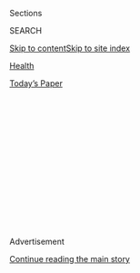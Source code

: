 <div id="app">

<div>

<div>

<div>

<div class="NYTAppHideMasthead css-1q2w90k e1suatyy0">

<div class="section css-ui9rw0 e1suatyy2">

<div class="css-eph4ug er09x8g0">

<div class="css-6n7j50">

</div>

<span class="css-1dv1kvn">Sections</span>

<div class="css-10488qs">

<span class="css-1dv1kvn">SEARCH</span>

</div>

[Skip to content](#site-content)[Skip to site
index](#site-index)

</div>

<div id="masthead-section-label" class="css-1wr3we4 eaxe0e00">

[Health](https://www.nytimes3xbfgragh.onion/section/health)

</div>

<div class="css-10698na e1huz5gh0">

</div>

</div>

<div id="masthead-bar-one" class="section hasLinks css-15hmgas e1csuq9d3">

<div class="css-uqyvli e1csuq9d0">

</div>

<div class="css-1uqjmks e1csuq9d1">

</div>

<div class="css-9e9ivx">

[](https://myaccount.nytimes3xbfgragh.onion/auth/login?response_type=cookie&client_id=vi)

</div>

<div class="css-1bvtpon e1csuq9d2">

[Today’s
Paper](https://www.nytimes3xbfgragh.onion/section/todayspaper)

</div>

</div>

</div>

</div>

<div data-aria-hidden="false">

<div id="site-content" data-role="main">

<div>

<div class="css-1aor85t" style="opacity:0.000000001;z-index:-1;visibility:hidden">

<div class="css-1hqnpie">

<div class="css-epjblv">

<span class="css-17xtcya">[Health](/section/health)</span><span class="css-x15j1o">|</span><span class="css-fwqvlz">New
Strawberry-Flavored H.I.V. Drugs for Babies Are Offered at $1 a
Day</span>

</div>

<div class="css-k008qs">

<div class="css-1iwv8en">

<span class="css-18z7m18"></span>

<div>

</div>

</div>

<span class="css-1n6z4y">https://nyti.ms/2L5cdBX</span>

<div class="css-1705lsu">

<div class="css-4xjgmj">

<div class="css-4skfbu" data-role="toolbar" data-aria-label="Social Media Share buttons, Save button, and Comments Panel with current comment count" data-testid="share-tools">

  - 
  - 
  - 
  - 
    
    <div class="css-6n7j50">
    
    </div>

  - 

</div>

</div>

</div>

</div>

</div>

</div>

<div id="NYT_TOP_BANNER_REGION" class="css-13pd83m">

</div>

<div id="top-wrapper" class="css-1sy8kpn">

<div id="top-slug" class="css-l9onyx">

Advertisement

</div>

[Continue reading the main
story](#after-top)

<div class="ad top-wrapper" style="text-align:center;height:100%;display:block;min-height:250px">

<div id="top" class="place-ad" data-position="top" data-size-key="top">

</div>

</div>

<div id="after-top">

</div>

</div>

<div>

<div id="sponsor-wrapper" class="css-1hyfx7x">

<div id="sponsor-slug" class="css-19vbshk">

Supported by

</div>

[Continue reading the main
story](#after-sponsor)

<div id="sponsor" class="ad sponsor-wrapper" style="text-align:center;height:100%;display:block">

</div>

<div id="after-sponsor">

</div>

</div>

<div class="css-186x18t">

Global
health

</div>

<div class="css-1vkm6nb ehdk2mb0">

# New Strawberry-Flavored H.I.V. Drugs for Babies Are Offered at $1 a Day

</div>

Thousands of infants are doomed to early deaths each year, in part
because pediatric medicines come in hard pills or bitter syrups that
need refrigeration.

<div class="css-79elbk" data-testid="photoviewer-wrapper">

<div class="css-z3e15g" data-testid="photoviewer-wrapper-hidden">

</div>

<div class="css-1a48zt4 ehw59r15" data-testid="photoviewer-children">

![<span class="css-16f3y1r e13ogyst0" data-aria-hidden="true">A mother
in KwaMashu, South Africa, feeding her two-year-old the older, more
common H.I.V. treatment, which contained 40 percent alcohol and had a
bitter metallic taste that is hard to keep
down.</span><span class="css-cnj6d5 e1z0qqy90" itemprop="copyrightHolder"><span class="css-1ly73wi e1tej78p0">Credit...</span><span><span>Greg
Lomas/DNDi</span></span></span>](https://static01.graylady3jvrrxbe.onion/images/2019/11/29/science/29AIDS2/merlin_165079518_d1513391-9f85-4c2a-aca0-49b4c13bb51c-articleLarge.jpg?quality=75&auto=webp&disable=upscale)

</div>

</div>

<div class="css-18e8msd">

<div class="css-vp77d3 epjyd6m0">

<div class="css-hus3qt ey68jwv0" data-aria-hidden="true">

[![Donald G. McNeil
Jr.](https://static01.graylady3jvrrxbe.onion/images/2018/06/13/multimedia/author-donald-g-mcneil-jr/author-donald-g-mcneil-jr-thumbLarge-v4.png
"Donald G. McNeil Jr.")](https://www.nytimes3xbfgragh.onion/by/donald-g-mcneil-jr)

</div>

<div class="css-1baulvz">

By [<span class="css-1baulvz last-byline" itemprop="name">Donald G.
McNeil
Jr.</span>](https://www.nytimes3xbfgragh.onion/by/donald-g-mcneil-jr)

</div>

</div>

  - 
    
    <div class="css-ld3wwf e16638kd2">
    
    Nov. 29,
    2019
    
    </div>

  - 
    
    <div class="css-4xjgmj">
    
    <div class="css-d8bdto" data-role="toolbar" data-aria-label="Social Media Share buttons, Save button, and Comments Panel with current comment count" data-testid="share-tools">
    
      - 
      - 
      - 
      - 
        
        <div class="css-6n7j50">
        
        </div>
    
      - 
    
    </div>
    
    </div>

</div>

</div>

<div class="section meteredContent css-1r7ky0e" name="articleBody" itemprop="articleBody">

<div class="css-1fanzo5 StoryBodyCompanionColumn">

<div class="css-53u6y8">

About 80,000 babies and toddlers die of AIDS each year, mostly in
Africa, in part because their medicines come in hard pills or bitter
syrups that are very difficult for small children to swallow or keep
down.

But on Friday, the Indian generic drug manufacturer Cipla announced a
new, more palatable pediatric formulation. The new drug, called
Quadrimune, comes in strawberry-flavored granules the size of grains of
sugar that can be mixed with milk or sprinkled on baby cereal. Experts
said it could save the lives of thousands of children each year.

“This is excellent news for all children living with H.I.V.,” said
[Winnie
Byanyima](https://twitter.com/Winnie_Byanyima?ref_src=twsrc%5Egoogle%7Ctwcamp%5Eserp%7Ctwgr%5Eauthor),
the new executive director of UNAIDS, the United Nations agency in
charge of the fight against the disease. “We have been eagerly waiting
for child-friendly medicines that are easy to use and good to taste.”

Cipla [revolutionized the provision of AIDS drugs for adults almost two
decades
ago](https://www.nytimes3xbfgragh.onion/2001/02/07/world/indian-company-offers-to-supply-aids-drugs-at-low-cost-in-africa.html),
pricing them at $1 a day. The new pediatric formulation will likewise be
priced at $1 a day. The announcement by Cipla and the Drugs for
Neglected Diseases Initiative, an offshoot of Doctors Without Borders
that supported the development of the drug, was timed to coincide with
World AIDS Day, which is Sunday.

</div>

</div>

<div class="css-1fanzo5 StoryBodyCompanionColumn">

<div class="css-53u6y8">

Despite big advances in the prevention of mother-child transmission of
H.I.V., [about 160,000 children are still born infected each
year](https://www.unaids.org/en/resources/fact-sheet), according to
UNAIDS, mostly in the poorest towns and villages of Africa. Almost half
of them die before the age of 2, usually because they have [no access to
drugs](https://www.aidsmap.com/news/may-2019/why-has-uptake-lopinavirritonavir-oral-pellets-children-been-slow)
or cannot tolerate them.

Quadrimune is still under review by the Food and Drug Administration,
and F.D.A. approval almost inevitably leads to rapid certification by
the World Health Organization. The company hopes to get a decision by
May.

Trials in healthy adults showed that the new formulation gets the drugs
into the blood; the four drugs in it were approved in the 1990s and are
used in many combinations.

A [clinical trial in H.I.V.-infected
infants](https://www.dndi.org/2019/media-centre/news-views-stories/news/study-for-a-child-friendly-hiv-treatment-begins-in-uganda/),
run by [Epicentre](https://epicentre.msf.org/en/acceuil), the research
arm of Doctors Without Borders, is now underway in Uganda to prove to
African health ministries that children accept the new formulation. Most
of the research costs have been paid by
[UNITAID](https://unitaid.org/#en), a Geneva-based organization set up
by​ France, Norway, Brazil and some other countries ​which imposed
special taxes on airline flights that are dedicated to ​bettering​
global health.

Currently, the most common pediatric drug combination includes a syrup
that is 40 percent alcohol, has a [bitter metallic
taste](https://www.accessdata.fda.gov/drugsatfda_docs/label/2012/020945s034lbl.pdf)
that lingers for hours and must be transported in cold trucks and then
kept in a refrigerator — something that many poor rural families do not
own.

</div>

</div>

<div class="css-1fanzo5 StoryBodyCompanionColumn">

<div class="css-53u6y8">

“Some families try to bury it in wet sand or dirt to keep it cool,” said
[Dr. Bernard
Pécoul](https://www.dndi.org/about-dndi/our-people/leadership/bernard-pecoul/),
executive director of the neglected diseases initiative. “And the
children [are vomiting it](https://www.youtube.com/watch?v=Lbo2zL9JfG8)
on a regular basis.”

</div>

</div>

<div class="css-79elbk" data-testid="photoviewer-wrapper">

<div class="css-z3e15g" data-testid="photoviewer-wrapper-hidden">

</div>

<div class="css-1a48zt4 ehw59r15" data-testid="photoviewer-children">

![<span class="css-16f3y1r e13ogyst0" data-aria-hidden="true">A nurse at
Mbarara Hospital in Uganda demonstrated preparation of the new drug,
called Quadrimune, which contains four drugs and comes in tiny granules
that can be mixed with milk or sprinkled on
cereal.</span><span class="css-cnj6d5 e1z0qqy90" itemprop="copyrightHolder"><span class="css-1ly73wi e1tej78p0">Credit...</span><span>Emmanuel
Museruka/DNDi</span></span>](https://static01.graylady3jvrrxbe.onion/images/2019/11/29/science/29AIDS1/merlin_165079491_26b17857-b1fe-40b4-84d3-0ee050357c80-articleLarge.jpg?quality=75&auto=webp&disable=upscale)

</div>

</div>

<div class="css-1fanzo5 StoryBodyCompanionColumn">

<div class="css-53u6y8">

Moreover, each drug must be [squirted into a child’s mouth with a
separate
syringe](https://www.youtube.com/watch?v=1pJNJaxZnNs&feature=emb_title),
so a mother must have up to four syringes on hand and clean them for
each subsequent use. Children generally have to take the medicines twice
a day for the first four years of life. When liquid versions are
unavailable, some pills cannot be crushed and mixed in juice; they must
be swallowed whole.

In contrast, Quadrimune contains four H.I.V. drugs: ritonavir,
lopinavir, abacavir and lamivudine. The granules are coated first in a
polymer that doesn’t melt until it reaches the stomach, and then with
sweet, fruity flavoring.

[Dr. Kogie
Naidoo](https://www.fic.nih.gov/News/Examples/Pages/ImprovingHIVAIDS.aspx),
who heads treatment research at [Caprisa](https://www.caprisa.org/), an
AIDS treatment and research group based in Durban, South Africa, who was
not involved in Quadrimune’s development, said the new formulation could
solve many problems she and her colleagues encounter while treating
children.

Cipla, founded in 1935, was [the first generic drug company to offer
H.I.V. drugs in
Africa](https://www.amfar.org/articles/around-the-world/treatasia/older/an-interview-with-cipla-s-yusuf-hamied%E2%80%94indian-drug-maker-leads-the-charge-for-low-cost-aids-drugs/).
In 2001, its chairman, [Yusuf K.
Hamied](https://www.hbs.edu/creating-emerging-markets/interviews/Pages/profile.aspx?profile=yhamied),
[upended the global pharmaceutical industry by offering to supply a
three-drug
cocktail](https://www.nytimes3xbfgragh.onion/2001/02/07/world/indian-company-offers-to-supply-aids-drugs-at-low-cost-in-africa.html)to
Doctors Without Borders for $1 a day.

At the time, multinational drug companies were charging up to $15,000
for their regimens and refusing to lower prices except in secret
negotiations with a few countries and were working to block generic
competitors from the market. An estimated 25 million Africans were then
infected and thousands were dying every day. (The industry was also
suing South Africa’s president, Nelson Mandela, over a law he had signed
authorizing the government to cancel drug patents and award them to
generic makers.)

</div>

</div>

<div class="css-1fanzo5 StoryBodyCompanionColumn">

<div class="css-53u6y8">

In 2001, Dr. Hamied said he was losing money at the $350 a year price;
his break-even point was $600, he said, and he offered it to other
buyers for that.

But he said he acceded to requests from AIDS activists for the $1 a day
price to deliver a shock to his Western competitors and because such a
nice round figure was likely to make headlines (a gambit he is clearly
repeating now).

In the decades since, increased generic competition has driven the price
of triple therapy in poor countries to below $100 a year.

“Over the past 20 years, Cipla has pioneered fixed-dose combinations for
children and I do believe our Quadrimune could be a winner,” Dr. Hamied
said in an interview this week.

Because all four drugs in the formulation are older and no longer
patented, Cipla might eventually offer it in wealthy countries too, he
said. But that market is quite small because most pregnant women in the
West are tested for H.I.V. and immediately put on antiretroviral drugs,
which reduces to near zero the chances that they will infect their
babies in the womb, during birth or through breastfeeding.

The $1 a day price is for Quadrimune doses appropriate for children of
between 20 and 30 pounds, he noted, so the cost for newborns would be
even lower.

Paradoxically, treating infants with H.I.V. has actually become harder
in recent years than it was two decades ago.

</div>

</div>

<div class="css-1fanzo5 StoryBodyCompanionColumn">

<div class="css-53u6y8">

In the early 2000s, Cipla produced Triomune Baby and Triomune Junior,
two pediatric formulations of the world’s first adult three-in-one pill,
introduced in 2001.

But they contained nevirapine, a drug that in those days was often given
to pregnant women to prevent mother-child transmission. As a result,
many babies were born with nevirapine-resistant forms of the virus, and
the efficacy of pediatric Triomune fell by about half, Dr. Pécoul said.

***\[*[*Like the Science Times page on
Facebook.*](http://on.fb.me/1paTQ1h)** ****** *| Sign up for the*
**[*Science Times newsletter.*](http://nyti.ms/1MbHaRU)*\]***

Some nevirapine substitutes that work in adults do not work well in
children, and the combination that does work has the bitter taste.

Nowadays, many pediatric H.I.V. specialists are frustrated that they
cannot prescribe some of the newest drugs, such as tenofovir and
dolutegravir, because there is little or no data on how safe they are in
small children. The major drugmakers have little incentive to test their
products in children because there are so few customers who can pay high
prices.

If a child’s virus develops resistance to any regimen, a new one must be
tried, so more research is needed, said Dr. Naidoo, the AIDS researcher
in Durban.

But by any measure, she said, Cipla’s new, gentler formulation for
children is a major advance: “This is indeed great news for treating
pediatric H.I.V.”

</div>

</div>

</div>

<div>

</div>

<div>

</div>

<div>

</div>

<div>

<div id="bottom-wrapper" class="css-1ede5it">

<div id="bottom-slug" class="css-l9onyx">

Advertisement

</div>

[Continue reading the main
story](#after-bottom)

<div id="bottom" class="ad bottom-wrapper" style="text-align:center;height:100%;display:block;min-height:90px">

</div>

<div id="after-bottom">

</div>

</div>

</div>

</div>

</div>

## Site Index

<div>

</div>

## Site Information Navigation

  - [© <span>2020</span> <span>The New York Times
    Company</span>](https://help.nytimes3xbfgragh.onion/hc/en-us/articles/115014792127-Copyright-notice)

<!-- end list -->

  - [NYTCo](https://www.nytco.com/)
  - [Contact
    Us](https://help.nytimes3xbfgragh.onion/hc/en-us/articles/115015385887-Contact-Us)
  - [Work with us](https://www.nytco.com/careers/)
  - [Advertise](https://nytmediakit.com/)
  - [T Brand Studio](http://www.tbrandstudio.com/)
  - [Your Ad
    Choices](https://www.nytimes3xbfgragh.onion/privacy/cookie-policy#how-do-i-manage-trackers)
  - [Privacy](https://www.nytimes3xbfgragh.onion/privacy)
  - [Terms of
    Service](https://help.nytimes3xbfgragh.onion/hc/en-us/articles/115014893428-Terms-of-service)
  - [Terms of
    Sale](https://help.nytimes3xbfgragh.onion/hc/en-us/articles/115014893968-Terms-of-sale)
  - [Site
    Map](https://spiderbites.nytimes3xbfgragh.onion)
  - [Help](https://help.nytimes3xbfgragh.onion/hc/en-us)
  - [Subscriptions](https://www.nytimes3xbfgragh.onion/subscription?campaignId=37WXW)

</div>

</div>

</div>

</div>
